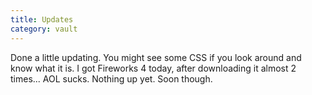 ```yaml
---
title: Updates
category: vault
---
```


Done a little updating. You might see some CSS if you look around and know
what it is. I got Fireworks 4 today, after downloading it almost 2 times...
AOL sucks. Nothing up yet. Soon though.
